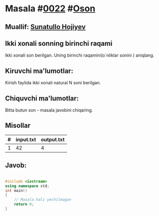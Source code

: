 
<h1>Masala #<a href="https://robocontest.uz/tasks/0022">0022</a> #<a href="https://robocontest.uz/tasks?category=1">Oson</a></h1>
<h2> Muallif: <a href="https://robocontest.uz/profile/sunnat">Sunatullo Hojiyev</a></h2>
<h2>Ikki xonali sonning birinchi raqami</h2>
<p>Ikki xonali son berilgan. Uning birinchi raqamini(o`nliklar sonini ) aniqlang.</p>
<h2>Kiruvchi ma'lumotlar:</h2>
<p>Kirish faylida ikki xonali natural N soni berilgan.</p>
<h2>Chiquvchi ma'lumotlar:</h2>
<p>Bitta butun son - masala javobini chiqaring.</p>
<h2>Misollar</h2>
<table>
    <thead>
        <tr>
            <th>#</th>
            <th>input.txt</th>
            <th>output.txt</th>
        </tr>
    </thead>
    <tbody>
            <tr>
                <td>1</td>
                <td>42</td>
                <td>4</td>
            </tr>
    </tbody>
    </table>
    
<h2>Javob:</h2>

######
```cpp
#include <iostream>
using namespace std;
int main()
{
    // Masala hali yechilmagan
    return 0;
}
```
